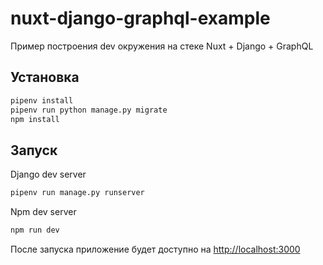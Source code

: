 # nuxt-django-graphql-example
Пример построения dev окружения на стеке Nuxt + Django + GraphQL

## Установка

```bash
pipenv install
pipenv run python manage.py migrate
npm install
```
## Запуск
Django dev server
```bash
pipenv run manage.py runserver
```

Npm dev server
```bash
npm run dev
```

После запуска приложение будет доступно на <http://localhost:3000>
